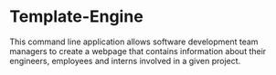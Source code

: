 # Template-Engine
This command line application allows software development team managers to create a webpage that contains information about their engineers, employees and interns involved in a given project.
